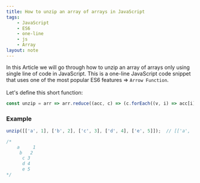 ```yaml
---
title: How to unzip an array of arrays in JavaScript
tags:
    - JavaScript
    - ES6
    - one-line
    - js
    - Array
layout: note
---
```




In this Article we will go through how to unzip an array of arrays only using single line of code in JavaScript.
This is a one-line JavaScript code snippet that uses one of the most popular ES6 features => `Arrow Function`.
<br/>
<br/>
Let's define this short function:

```js {.wrap}
const unzip = arr => arr.reduce((acc, c) => (c.forEach((v, i) => acc[i].push(v)), acc), Array.from({ length: Math.max(...arr.map(a => a.length)) }, (_) => []));
```

### Example

```js {.wrap}
unzip([['a', 1], ['b', 2], ['c', 3], ['d', 4], ['e', 5]]);  // [['a', 'b', 'c', 'd', 'e'], [1, 2, 3, 4, 5]]

/*
    a     1
     b   2
      c 3
      d 4
      e 5
*/
```